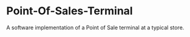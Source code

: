# Point-Of-Sales-Terminal
A software implementation of a Point of Sale terminal at a typical store.
